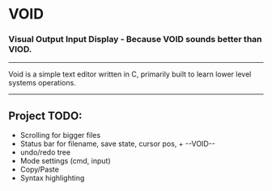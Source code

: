 # VOID

### Visual Output Input Display - Because VOID sounds better than VIOD.

---

Void is a simple text editor written in C, primarily built to learn lower level systems operations.


---

## Project TODO:

- Scrolling for bigger files 
- Status bar for filename, save state, cursor pos, + --VOID-- 
- undo/redo tree 
- Mode settings (cmd, input)
- Copy/Paste
- Syntax highlighting
